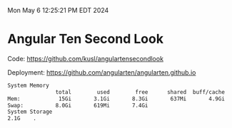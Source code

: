 Mon May  6 12:25:21 PM EDT 2024

# Angular Ten Second Look

Code: https://github.com/kusl/angulartensecondlook

Deployment: https://github.com/angularten/angularten.github.io

```bash
System Memory
               total        used        free      shared  buff/cache   available
Mem:            15Gi       3.1Gi       8.3Gi       637Mi       4.9Gi        12Gi
Swap:          8.0Gi       619Mi       7.4Gi
System Storage
2.1G	.
```
```bash
